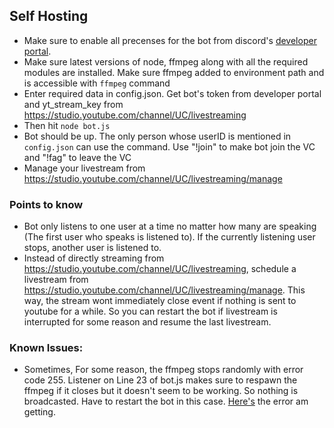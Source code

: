 ## Self Hosting
- Make sure to enable all precenses for the bot from discord's [developer portal](https://discord.com/developers/applications).
- Make sure latest versions of node, ffmpeg along with all the required modules are installed. Make sure ffmpeg added to environment path and is accessible with `ffmpeg` command
- Enter required data in config.json. Get bot's token from developer portal and yt_stream_key from https://studio.youtube.com/channel/UC/livestreaming
- Then hit `node bot.js`
- Bot should be up. The only person whose userID is mentioned in `config.json` can use the command. Use "!join" to make bot join the VC and "!fag" to leave the VC
- Manage your livestream from https://studio.youtube.com/channel/UC/livestreaming/manage

### Points to know
 - Bot only listens to one user at a time no matter how many are speaking (The first user who speaks is listened to). If the currently listening user stops, another user is listened to.
 - Instead of directly streaming from https://studio.youtube.com/channel/UC/livestreaming, schedule a livestream from https://studio.youtube.com/channel/UC/livestreaming/manage. This way, the stream wont immediately close event if nothing is sent to youtube for a while. So you can restart the bot if livestream is interrupted for some reason and resume the last livestream. 

### Known Issues:
 - Sometimes, For some reason, the ffmpeg stops randomly with error code 255. Listener on Line 23 of bot.js makes sure to respawn the ffmpeg if it closes but it doesn't seem to be working. So nothing is broadcasted. Have to restart the bot in this case. [Here's](https://pastebin.com/raw/hFBK4BnZ) the error am getting.
